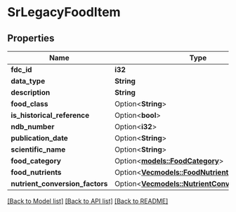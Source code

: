 # SrLegacyFoodItem

## Properties

Name | Type | Description | Notes
------------ | ------------- | ------------- | -------------
**fdc_id** | **i32** |  | 
**data_type** | **String** |  | 
**description** | **String** |  | 
**food_class** | Option<**String**> |  | [optional]
**is_historical_reference** | Option<**bool**> |  | [optional]
**ndb_number** | Option<**i32**> |  | [optional]
**publication_date** | Option<**String**> |  | [optional]
**scientific_name** | Option<**String**> |  | [optional]
**food_category** | Option<[**models::FoodCategory**](FoodCategory.md)> |  | [optional]
**food_nutrients** | Option<[**Vec<models::FoodNutrient>**](FoodNutrient.md)> |  | [optional]
**nutrient_conversion_factors** | Option<[**Vec<models::NutrientConversionFactors>**](NutrientConversionFactors.md)> |  | [optional]

[[Back to Model list]](../README.md#documentation-for-models) [[Back to API list]](../README.md#documentation-for-api-endpoints) [[Back to README]](../README.md)


